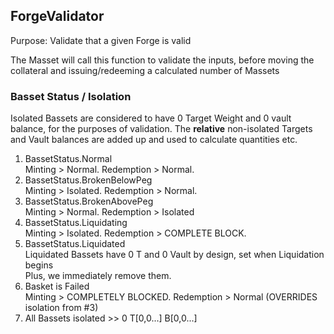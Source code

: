 

## ForgeValidator

Purpose: Validate that a given Forge is valid

The Masset will call this function to validate the inputs, before moving the collateral and 
issuing/redeeming a calculated number of Massets


### Basset Status / Isolation

Isolated Bassets are considered to have 0 Target Weight and 0 vault balance, for the purposes
of validation. The **relative** non-isolated Targets and Vault balances are added up and used 
to calculate quantities etc.

1. BassetStatus.Normal  
Minting > Normal. Redemption > Normal.  
2. BassetStatus.BrokenBelowPeg  
Minting > Isolated. Redemption > Normal.  
3. BassetStatus.BrokenAbovePeg  
Minting > Normal. Redemption > Isolated  
4. BassetStatus.Liquidating  
Minting > Isolated. Redemption > COMPLETE BLOCK.  
5. BassetStatus.Liquidated  
Liquidated Bassets have 0 T and 0 Vault by design, set when Liquidation begins  
Plus, we immediately remove them.  
6. Basket is Failed    
Minting > COMPLETELY BLOCKED. Redemption > Normal (OVERRIDES isolation from #3)    
7. All Bassets isolated >> 0 T[0,0...] B[0,0...]    


